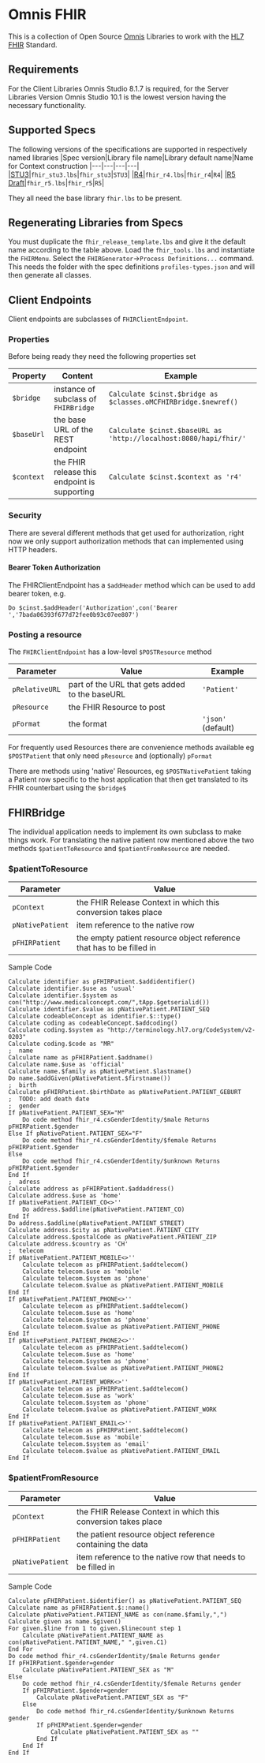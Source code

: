 # Omnis FHIR
This is a collection of Open Source [Omnis][omnis-studio] Libraries to work with the [HL7 FHIR][fhir-spec] Standard.

## Requirements ##
For the Client Libraries Omnis Studio 8.1.7 is required, for the Server Libraries Version Omnis Studio 10.1 is the lowest version having the necessary functionality.

## Supported Specs ##

The following versions of the specifications are supported in respectively named libraries
|Spec version|Library file name|Library default name|Name for Context construction
|---|---|---|---|
|[STU3][stu3-spec]|`fhir_stu3.lbs`|`fhir_stu3`|`STU3`|
|[R4][r4-spec]|`fhir_r4.lbs`|`fhir_r4`|`R4`|
|[R5 Draft][r5-draftspec]|`fhir_r5.lbs`|`fhir_r5`|`R5`|

They all need the base library `fhir.lbs` to be present.

## Regenerating Libraries from Specs

You must duplicate the `fhir_release_template.lbs` and give it the default name according to the table above. Load the `fhir_tools.lbs` and instantiate the `FHIRMenu`. Select the `FHIRGenerator`->`Process Definitions...` command. This needs the folder with the spec definitions `profiles-types.json` and will then generate all classes.

## Client Endpoints

Client endpoints are subclasses of `FHIRClientEndpoint`. 

### Properties

Before being ready they need the following properties set

| Property  | Content  | Example  |
|-----------|--------|----------|
| `$bridge`   | instance of subclass of `FHIRBridge` | `Calculate $cinst.$bridge as $classes.oMCFHIRBridge.$newref()` |
| `$baseUrl`    |  the base URL of the REST endpoint | `Calculate $cinst.$baseURL as 'http://localhost:8080/hapi/fhir/' `|
| `$context` | the FHIR release this endpoint is supporting | `Calculate $cinst.$context as 'r4' `

### Security

There are several different methods that get used for authorization, right now we only support authorization methods that can implemented using HTTP headers.

#### Bearer Token Authorization

The FHIRClientEndpoint has a `$addHeader` method which can be used to add bearer token, e.g.

`Do $cinst.$addHeader('Authorization',con('Bearer ','7bada06393f677d72fee0b93c07ee807')`

### Posting a resource

The `FHIRClientEndpoint` has a low-level `$POSTResource` method

| Parameter  | Value  | Example  |
|-----------|--------|----------|
| `pRelativeURL`   | part of the URL that gets added to the baseURL | `'Patient'` |
| `pResource`    | the FHIR Resource to post | |
| `pFormat` | the format | `'json'` (default)

For frequently used Resources there are convenience methods available eg `$POSTPatient` that only need `pResource` and (optionally) `pFormat` 

There are methods using 'native' Resources, eg `$POSTNativePatient` taking a Patient row specific to the host application that then get translated to its FHIR counterbart using the `$bridge$`

## FHIRBridge

The individual application needs to implement its own subclass to make things work. For translating the native patient row mentioned above the two methods `$patientToResource` and `$patientFromResource` are needed.

### $patientToResource

| Parameter  | Value |
|-----------|--------|
| `pContext`   | the FHIR Release Context in which this conversion takes place |
| `pNativePatient`    | item reference to the native row |
| `pFHIRPatient` | the empty patient resource object reference that has to be filled in | 

Sample Code

```
Calculate identifier as pFHIRPatient.$addidentifier()
Calculate identifier.$use as 'usual'
Calculate identifier.$system as con("http://www.medicalconcept.com/",tApp.$getserialid())
Calculate identifier.$value as pNativePatient.PATIENT_SEQ
Calculate codeableConcept as identifier.$::type()
Calculate coding as codeableConcept.$addcoding()
Calculate coding.$system as "http://terminology.hl7.org/CodeSystem/v2-0203"
Calculate coding.$code as "MR"
;  name
Calculate name as pFHIRPatient.$addname()
Calculate name.$use as 'official'
Calculate name.$family as pNativePatient.$lastname()
Do name.$addGiven(pNativePatient.$firstname())
;  birth
Calculate pFHIRPatient.$birthDate as pNativePatient.PATIENT_GEBURT
;  TODO: add death date
;  gender
If pNativePatient.PATIENT_SEX="M"
	Do code method fhir_r4.csGenderIdentity/$male Returns pFHIRPatient.$gender
Else If pNativePatient.PATIENT_SEX="F"
	Do code method fhir_r4.csGenderIdentity/$female Returns pFHIRPatient.$gender
Else
	Do code method fhir_r4.csGenderIdentity/$unknown Returns pFHIRPatient.$gender
End If
;  adress
Calculate address as pFHIRPatient.$addaddress()
Calculate address.$use as 'home'
If pNativePatient.PATIENT_CO<>''
	Do address.$addline(pNativePatient.PATIENT_CO)
End If
Do address.$addline(pNativePatient.PATIENT_STREET)
Calculate address.$city as pNativePatient.PATIENT_CITY
Calculate address.$postalCode as pNativePatient.PATIENT_ZIP
Calculate address.$country as 'CH'
;  telecom
If pNativePatient.PATIENT_MOBILE<>''
	Calculate telecom as pFHIRPatient.$addtelecom()
	Calculate telecom.$use as 'mobile'
	Calculate telecom.$system as 'phone'
	Calculate telecom.$value as pNativePatient.PATIENT_MOBILE
End If
If pNativePatient.PATIENT_PHONE<>''
	Calculate telecom as pFHIRPatient.$addtelecom()
	Calculate telecom.$use as 'home'
	Calculate telecom.$system as 'phone'
	Calculate telecom.$value as pNativePatient.PATIENT_PHONE
End If
If pNativePatient.PATIENT_PHONE2<>''
	Calculate telecom as pFHIRPatient.$addtelecom()
	Calculate telecom.$use as 'home'
	Calculate telecom.$system as 'phone'
	Calculate telecom.$value as pNativePatient.PATIENT_PHONE2
End If
If pNativePatient.PATIENT_WORK<>''
	Calculate telecom as pFHIRPatient.$addtelecom()
	Calculate telecom.$use as 'work'
	Calculate telecom.$system as 'phone'
	Calculate telecom.$value as pNativePatient.PATIENT_WORK
End If
If pNativePatient.PATIENT_EMAIL<>''
	Calculate telecom as pFHIRPatient.$addtelecom()
	Calculate telecom.$use as 'mobile'
	Calculate telecom.$system as 'email'
	Calculate telecom.$value as pNativePatient.PATIENT_EMAIL
End If
```

### $patientFromResource

| Parameter  | Value |
|-----------|--------|
| `pContext`   | the FHIR Release Context in which this conversion takes place |
| `pFHIRPatient` | the patient resource object reference containing the data | 
| `pNativePatient`    | item reference to the native row that needs to be filled in |

Sample Code

```
Calculate pFHIRPatient.$identifier() as pNativePatient.PATIENT_SEQ
Calculate name as pFHIRPatient.$::name()
Calculate pNativePatient.PATIENT_NAME as con(name.$family,",")
Calculate given as name.$given()
For given.$line from 1 to given.$linecount step 1
	Calculate pNativePatient.PATIENT_NAME as con(pNativePatient.PATIENT_NAME," ",given.C1)
End For
Do code method fhir_r4.csGenderIdentity/$male Returns gender
If pFHIRPatient.$gender=gender
	Calculate pNativePatient.PATIENT_SEX as "M"
Else
	Do code method fhir_r4.csGenderIdentity/$female Returns gender
	If pFHIRPatient.$gender=gender
		Calculate pNativePatient.PATIENT_SEX as "F"
	Else
		Do code method fhir_r4.csGenderIdentity/$unknown Returns gender
		If pFHIRPatient.$gender=gender
			Calculate pNativePatient.PATIENT_SEX as ""
		End If
	End If
End If
```

[fhir-spec]: http://www.hl7.org/fhir
[dstu2-spec]: http://hl7.org/fhir/DSTU2/index.html
[stu3-spec]: http://www.hl7.org/fhir
[r4-spec]: http://hl7.org/fhir/R4/index.html
[r5-draftspec]: http://hl7.org/fhir/2020Feb/index.html
[fhirpath-spec]: http://hl7.org/fhirpath/

[omnis-studio]: http://www.omnis.net
